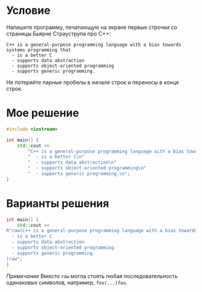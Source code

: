 # Условие
Напишите программу, печатающую на экране первые строчки со страницы Бьярне Страуструпа про C++:

```
C++ is a general-purpose programming language with a bias towards systems programming that
  - is a better C
  - supports data abstraction
  - supports object-oriented programming
  - supports generic programming.
```

Не потеряйте парные пробелы в начале строк и переносы в конце строк.

# Мое решение

```cpp
#include <iostream>

int main() {
    std::cout << 
        "C++ is a general-purpose programming language with a bias towards systems programming that\n"
        "  - is a better C\n"
        "  - supports data abstraction\n"
        "  - supports object-oriented programming\n"
        "  - supports generic programming.\n";
}
```

# Варианты решения

```cpp
int main() {
    std::cout <<
R"raw(C++ is a general-purpose programming language with a bias towards systems programming that
  - is a better C
  - supports data abstraction
  - supports object-oriented programming
  - supports generic programming.
)raw";
}
```

*Примечание* Вместо `raw` могла стоять любая последовательность одинаковых символов, например,
`foo(...)foo`.
